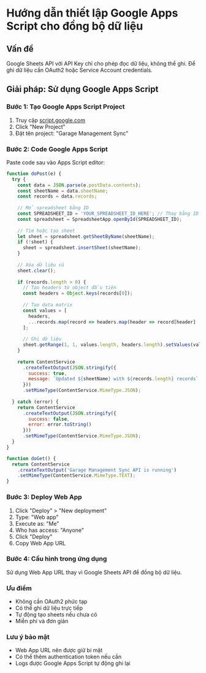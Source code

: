 # Hướng dẫn thiết lập Google Apps Script cho đồng bộ dữ liệu

## Vấn đề
Google Sheets API với API Key chỉ cho phép đọc dữ liệu, không thể ghi. Để ghi dữ liệu cần OAuth2 hoặc Service Account credentials.

## Giải pháp: Sử dụng Google Apps Script

### Bước 1: Tạo Google Apps Script Project

1. Truy cập [script.google.com](https://script.google.com)
2. Click "New Project"
3. Đặt tên project: "Garage Management Sync"

### Bước 2: Code Google Apps Script

Paste code sau vào Apps Script editor:

```javascript
function doPost(e) {
  try {
    const data = JSON.parse(e.postData.contents);
    const sheetName = data.sheetName;
    const records = data.records;
    
    // Mở spreadsheet bằng ID
    const SPREADSHEET_ID = 'YOUR_SPREADSHEET_ID_HERE'; // Thay bằng ID thực
    const spreadsheet = SpreadsheetApp.openById(SPREADSHEET_ID);
    
    // Tìm hoặc tạo sheet
    let sheet = spreadsheet.getSheetByName(sheetName);
    if (!sheet) {
      sheet = spreadsheet.insertSheet(sheetName);
    }
    
    // Xóa dữ liệu cũ
    sheet.clear();
    
    if (records.length > 0) {
      // Tạo headers từ object đầu tiên
      const headers = Object.keys(records[0]);
      
      // Tạo data matrix
      const values = [
        headers,
        ...records.map(record => headers.map(header => record[header] || ''))
      ];
      
      // Ghi dữ liệu
      sheet.getRange(1, 1, values.length, headers.length).setValues(values);
    }
    
    return ContentService
      .createTextOutput(JSON.stringify({
        success: true,
        message: `Updated ${sheetName} with ${records.length} records`
      }))
      .setMimeType(ContentService.MimeType.JSON);
      
  } catch (error) {
    return ContentService
      .createTextOutput(JSON.stringify({
        success: false,
        error: error.toString()
      }))
      .setMimeType(ContentService.MimeType.JSON);
  }
}

function doGet() {
  return ContentService
    .createTextOutput('Garage Management Sync API is running')
    .setMimeType(ContentService.MimeType.TEXT);
}
```

### Bước 3: Deploy Web App

1. Click "Deploy" > "New deployment"
2. Type: "Web app"
3. Execute as: "Me"
4. Who has access: "Anyone" 
5. Click "Deploy"
6. Copy Web App URL

### Bước 4: Cấu hình trong ứng dụng

Sử dụng Web App URL thay vì Google Sheets API để đồng bộ dữ liệu.

### Ưu điểm

- Không cần OAuth2 phức tạp
- Có thể ghi dữ liệu trực tiếp
- Tự động tạo sheets nếu chưa có
- Miễn phí và đơn giản

### Lưu ý bảo mật

- Web App URL nên được giữ bí mật
- Có thể thêm authentication token nếu cần
- Logs được Google Apps Script tự động ghi lại